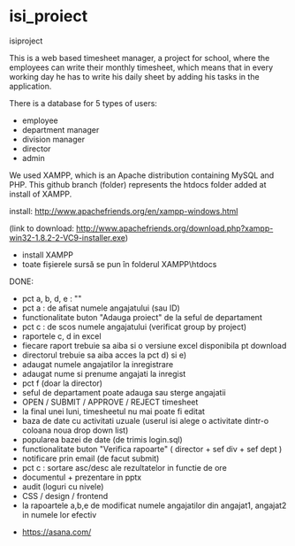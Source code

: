 isi_proiect
===========

isiproject

This is a web based timesheet manager, a project for school, where the employees can write their monthly timesheet, which means that in every working day he has to write his daily sheet by adding his tasks in the application.

There is a database for 5 types of users:
* employee
* department manager
* division manager
* director
* admin

We used XAMPP, which is an Apache distribution containing MySQL and PHP. This github branch (folder) represents the htdocs folder added at install of XAMPP. 

install: http://www.apachefriends.org/en/xampp-windows.html

(link to download: http://www.apachefriends.org/download.php?xampp-win32-1.8.2-2-VC9-installer.exe)

* install XAMPP
* toate fișierele sursă se pun în folderul XAMPP\htdocs

DONE:
- pct a, b, d, e : ""
- pct a : de afisat numele angajatului (sau ID)
- functionalitate buton "Adauga proiect" de la seful de departament
- pct c : de scos numele angajatului (verificat group by project)
- raportele c, d in excel
- fiecare raport trebuie sa aiba si o versiune excel disponibila pt download
- directorul trebuie sa aiba acces la pct d) si e)
- adaugat numele angajatilor la inregistrare
- adaugat nume si prenume angajati la inregist
- pct f (doar la director)
- seful de departament poate adauga sau sterge angajatii
- OPEN / SUBMIT / APPROVE / REJECT timesheet
- la final unei luni, timesheetul nu mai poate fi editat
- baza de date cu activitati uzuale (userul isi alege o activitate dintr-o coloana noua drop down list)
- popularea bazei de date (de trimis login.sql)
- functionalitate buton "Verifica rapoarte" ( director + sef div + sef dept )
- notificare prin email (de facut submit)
- pct c : sortare asc/desc ale rezultatelor in functie de ore
- documentul + prezentare in pptx 
- audit (loguri cu nivele)
- CSS / design / frontend
- la rapoartele a,b,e de modificat numele angajatilor din angajat1, angajat2 in numele lor efectiv

* https://asana.com/
